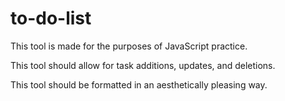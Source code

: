 # to-do-list
This tool is made for the purposes of JavaScript practice. 

This tool should allow for task additions, updates, and deletions. 

This tool should be formatted in an aesthetically pleasing way. 
